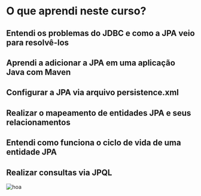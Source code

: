 # O que aprendi neste curso?

## Entendi os problemas do JDBC e como a JPA veio para resolvê-los
## Aprendi a adicionar a JPA em uma aplicação Java com Maven
## Configurar a JPA via arquivo persistence.xml
## Realizar o mapeamento de entidades JPA e seus relacionamentos
## Entendi como funciona o ciclo de vida de uma entidade JPA
## Realizar consultas via JPQL


![hoa](https://user-images.githubusercontent.com/76777760/165530779-49798304-3195-4ecf-9883-effb496c4167.jpeg)

